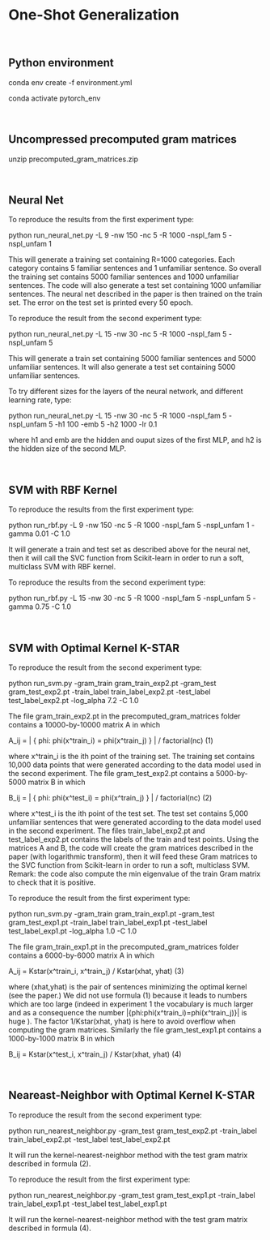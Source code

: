 # One-Shot Generalization


<br>

## Python environment

conda env create -f environment.yml

conda activate pytorch_env

<br>


## Uncompressed precomputed gram matrices

unzip precomputed_gram_matrices.zip

<br>

## Neural Net 

To reproduce the results from the first experiment type:

python run_neural_net.py -L 9 -nw 150 -nc 5 -R 1000 -nspl_fam 5 -nspl_unfam 1

This will generate a training set containing R=1000 categories. Each category contains 5 familiar sentences and 1 unfamiliar sentence. So overall the training set contains 5000 familiar sentences and 1000 unfamiliar sentences. The code will also generate a test set containing 1000 unfamiliar sentences. The neural net described in the paper is then trained on the train set. The error on the test set is printed every 50 epoch.

To reproduce the result from the second experiment type:

python run_neural_net.py -L 15 -nw 30 -nc 5 -R 1000 -nspl_fam 5 -nspl_unfam 5

This will generate a train set containing 5000 familiar sentences and 5000 unfamiliar sentences. It will also generate a test set containing 5000 unfamiliar sentences.

To try different sizes for the layers of the neural network, and different learning rate, type:

python run_neural_net.py -L 15 -nw 30 -nc 5 -R 1000 -nspl_fam 5 -nspl_unfam 5 -h1 100 -emb 5 -h2 1000 -lr 0.1

where h1 and emb are the hidden and ouput sizes of the first MLP, and h2 is the hidden size of the second MLP.

<br>

## SVM with RBF Kernel

To reproduce the results from the first experiment type:

python run_rbf.py -L 9 -nw 150 -nc 5 -R 1000 -nspl_fam 5 -nspl_unfam 1 -gamma 0.01 -C 1.0 

It will generate a train and test set as described above for the neural net, then it will call the SVC function from Scikit-learn in order to run a soft, multiclass SVM with RBF kernel.

To reproduce the results from the second experiment type:

python run_rbf.py -L 15 -nw 30 -nc 5 -R 1000 -nspl_fam 5 -nspl_unfam 5 -gamma 0.75 -C 1.0 

<br>

## SVM with Optimal Kernel K-STAR

To reproduce the result from the second experiment type:

python run_svm.py -gram_train gram_train_exp2.pt -gram_test gram_test_exp2.pt -train_label train_label_exp2.pt -test_label test_label_exp2.pt -log_alpha 7.2 -C 1.0

The file gram_train_exp2.pt in the precomputed_gram_matrices folder contains a 10000-by-10000 matrix A in which

A_ij = | { phi: phi(x^train_i) = phi(x^train_j) } | / factorial(nc)   (1)

where x^train_i is the ith point of the training set. The training set contains 10,000 data points that were generated according to the data model used in the second experiment. The file gram_test_exp2.pt contains a 5000-by-5000 matrix B in which

B_ij = | { phi: phi(x^test_i) = phi(x^train_j) } | / factorial(nc)    (2)

where x^test_i is the ith point of the test set. The test set contains 5,000 unfamiliar sentences that were generated according to the data model used in the second experiment. The files train_label_exp2.pt and test_label_exp2.pt contains the labels of the train and test points. Using the matrices A and B, the code will create the gram matrices described in the paper (with logarithmic transform), then it will feed these Gram matrices to the SVC function from Scikit-learn in order to run a soft, multiclass SVM. Remark: the code also compute the min eigenvalue of the train Gram matrix to check that it is positive.

To reproduce the result from the first experiment type:

python run_svm.py -gram_train gram_train_exp1.pt -gram_test gram_test_exp1.pt -train_label train_label_exp1.pt -test_label test_label_exp1.pt -log_alpha 1.0 -C 1.0

The file gram_train_exp1.pt in the precomputed_gram_matrices folder contains a 6000-by-6000 matrix A in which

A_ij = Kstar(x^train_i, x^train_j) / Kstar(xhat, yhat)     (3)

where (xhat,yhat) is the pair of sentences minimizing the optimal kernel (see the paper.) We did not use formula (1) because it leads to numbers which are too large (indeed in experiment 1 the vocabulary is much larger and as a consequence the number |{phi:phi(x^train_i)=phi(x^train_j)}| is huge ). The factor 1/Kstar(xhat, yhat) is here to avoid overflow when computing the gram matrices. Similarly the file gram_test_exp1.pt contains a 1000-by-1000 matrix B in which

B_ij = Kstar(x^test_i, x^train_j) / Kstar(xhat, yhat)     (4)

<br>

## Neareast-Neighbor with Optimal Kernel K-STAR


To reproduce the result from the second experiment type:

python run_nearest_neighbor.py -gram_test gram_test_exp2.pt -train_label train_label_exp2.pt -test_label test_label_exp2.pt 

It will run the kernel-nearest-neighbor method with the test gram matrix described in formula (2).

To reproduce the result from the first experiment type:

python run_nearest_neighbor.py -gram_test gram_test_exp1.pt -train_label train_label_exp1.pt -test_label test_label_exp1.pt

It will run the kernel-nearest-neighbor method with the test gram matrix described in formula (4).

<br>



